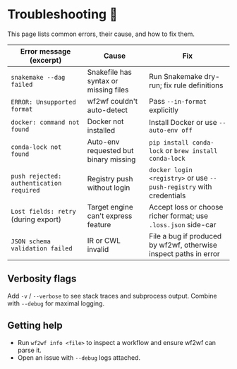 # Troubleshooting 🐞

This page lists common errors, their cause, and how to fix them.

| Error message (excerpt) | Cause | Fix |
|-------------------------|-------|------|
| `snakemake --dag failed` | Snakefile has syntax or missing files | Run Snakemake dry-run; fix rule definitions |
| `ERROR: Unsupported format` | wf2wf couldn't auto-detect | Pass `--in-format` explicitly |
| `docker: command not found` | Docker not installed | Install Docker or use `--auto-env off` |
| `conda-lock not found` | Auto-env requested but binary missing | `pip install conda-lock` or `brew install conda-lock` |
| `push rejected: authentication required` | Registry push without login | `docker login <registry>` or use `--push-registry` with credentials |
| `Lost fields: retry` (during export) | Target engine can't express feature | Accept loss or choose richer format; use `.loss.json` side-car |
| `JSON schema validation failed` | IR or CWL invalid | File a bug if produced by wf2wf, otherwise inspect paths in error |

## Verbosity flags
Add `-v` / `--verbose` to see stack traces and subprocess output. Combine with `--debug` for maximal logging.

## Getting help
* Run `wf2wf info <file>` to inspect a workflow and ensure wf2wf can parse it.
* Open an issue with `--debug` logs attached.
